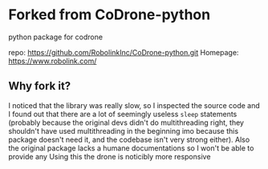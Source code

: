 # Forked from CoDrone-python
python package for codrone

repo: https://github.com/RobolinkInc/CoDrone-python.git
Homepage: https://www.robolink.com/

## Why fork it?
I noticed that the library was really slow, so I inspected the source code and I found out that there are a lot of seemingly useless ```sleep``` statements (probably because the original devs didn't do multithreading right, they shouldn't have used multithreading in the beginning imo because this package doesn't need it, and the codebase isn't very strong either). Also the original package lacks a humane documentations so I won't be able to provide any
Using this the drone is noticibly more responsive
